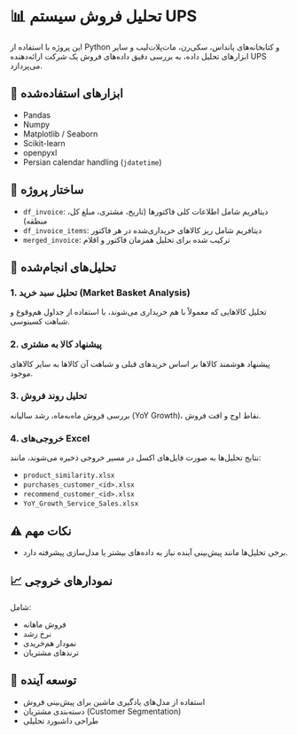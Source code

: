 # 📊 تحلیل فروش سیستم UPS

این پروژه با استفاده از Python و کتابخانه‌های پانداس، سکی‌رن، مات‌پلات‌لیب و سایر ابزارهای تحلیل داده، به بررسی دقیق داده‌های فروش یک شرکت ارائه‌دهنده UPS می‌پردازد.

## 🧰 ابزارهای استفاده‌شده
- Pandas
- Numpy
- Matplotlib / Seaborn
- Scikit-learn
- openpyxl
- Persian calendar handling (`jdatetime`)

## 📁 ساختار پروژه
- `df_invoice`: دیتافریم شامل اطلاعات کلی فاکتورها (تاریخ، مشتری، مبلغ کل، منطقه)
- `df_invoice_items`: دیتافریم شامل ریز کالاهای خریداری‌شده در هر فاکتور
- `merged_invoice`: ترکیب شده برای تحلیل همزمان فاکتور و اقلام

## 📌 تحلیل‌های انجام‌شده

### 1. تحلیل سبد خرید (Market Basket Analysis)
تحلیل کالاهایی که معمولاً با هم خریداری می‌شوند، با استفاده از جداول هم‌وقوع و شباهت کسینوسی.

### 2. پیشنهاد کالا به مشتری
پیشنهاد هوشمند کالاها بر اساس خریدهای قبلی و شباهت آن کالاها به سایر کالاهای موجود.

### 3. تحلیل روند فروش
بررسی فروش ماه‌به‌ماه، رشد سالیانه (YoY Growth)، نقاط اوج و افت فروش.

### 4. خروجی‌های Excel
نتایج تحلیل‌ها به صورت فایل‌های اکسل در مسیر خروجی ذخیره می‌شوند، مانند:
- `product_similarity.xlsx`
- `purchases_customer_<id>.xlsx`
- `recommend_customer_<id>.xlsx`
- `YoY_Growth_Service_Sales.xlsx`

## ⚠️ نکات مهم

- برخی تحلیل‌ها مانند پیش‌بینی آینده نیاز به داده‌های بیشتر یا مدل‌سازی پیشرفته دارد.

## 📈 نمودارهای خروجی
شامل:
- فروش ماهانه
- نرخ رشد
- نمودار هم‌خریدی
- ترندهای مشتریان

## 🧠 توسعه آینده
- استفاده از مدل‌های یادگیری ماشین برای پیش‌بینی فروش
- دسته‌بندی مشتریان (Customer Segmentation)
- طراحی داشبورد تحلیلی

